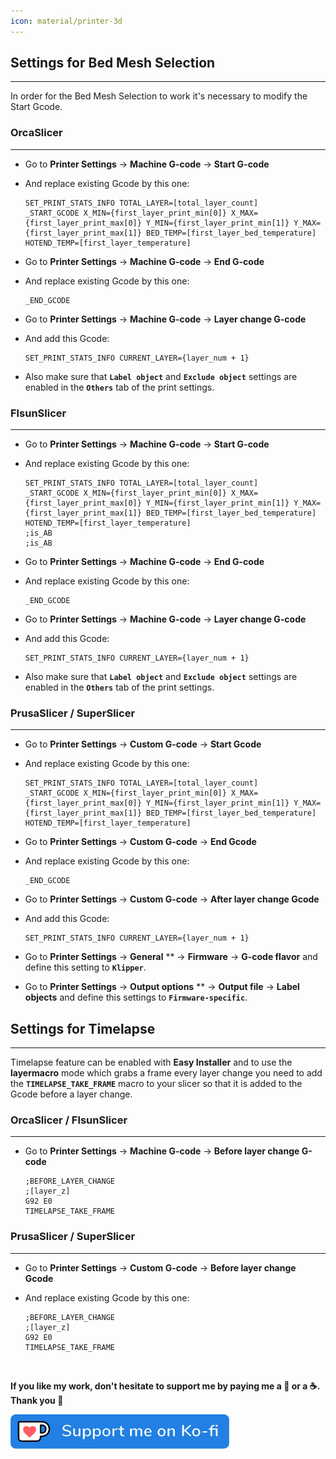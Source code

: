 ```yaml
---
icon: material/printer-3d
---
```


## Settings for Bed Mesh Selection
<hr>

In order for the Bed Mesh Selection to work it's necessary to modify the Start Gcode.

### OrcaSlicer
<hr>

- Go to **Printer Settings** → **Machine G-code** → **Start G-code**

- And replace existing Gcode by this one:

    ```
    SET_PRINT_STATS_INFO TOTAL_LAYER=[total_layer_count]
	_START_GCODE X_MIN={first_layer_print_min[0]} X_MAX={first_layer_print_max[0]} Y_MIN={first_layer_print_min[1]} Y_MAX={first_layer_print_max[1]} BED_TEMP=[first_layer_bed_temperature] HOTEND_TEMP=[first_layer_temperature]
    ```
 
 - Go to **Printer Settings** → **Machine G-code** → **End G-code**

- And replace existing Gcode by this one:

    ```
    _END_GCODE
    ```

 - Go to **Printer Settings** → **Machine G-code** → **Layer change G-code**
 
 - And add this Gcode:
 
    ```
    SET_PRINT_STATS_INFO CURRENT_LAYER={layer_num + 1}
    ```

- Also make sure that **`Label object`** and **`Exclude object`** settings are enabled in the **`Others`** tab of the print settings.


### FlsunSlicer
<hr>

- Go to **Printer Settings** → **Machine G-code** → **Start G-code**

- And replace existing Gcode by this one:

    ```
    SET_PRINT_STATS_INFO TOTAL_LAYER=[total_layer_count]
	_START_GCODE X_MIN={first_layer_print_min[0]} X_MAX={first_layer_print_max[0]} Y_MIN={first_layer_print_min[1]} Y_MAX={first_layer_print_max[1]} BED_TEMP=[first_layer_bed_temperature] HOTEND_TEMP=[first_layer_temperature]
	;is_AB
    ;is_AB
    ```
 
 - Go to **Printer Settings** → **Machine G-code** → **End G-code**

- And replace existing Gcode by this one:

    ```
    _END_GCODE
    ```

 - Go to **Printer Settings** → **Machine G-code** → **Layer change G-code**
 
 - And add this Gcode:
 
    ```
    SET_PRINT_STATS_INFO CURRENT_LAYER={layer_num + 1}
    ```

- Also make sure that **`Label object`** and **`Exclude object`** settings are enabled in the **`Others`** tab of the print settings.


###  PrusaSlicer / SuperSlicer
<hr>

- Go to **Printer Settings** → **Custom G-code** → **Start Gcode**

- And replace existing Gcode by this one:

    ```
    SET_PRINT_STATS_INFO TOTAL_LAYER=[total_layer_count]
    _START_GCODE X_MIN={first_layer_print_min[0]} X_MAX={first_layer_print_max[0]} Y_MIN={first_layer_print_min[1]} Y_MAX={first_layer_print_max[1]} BED_TEMP=[first_layer_bed_temperature] HOTEND_TEMP=[first_layer_temperature]
    ```

- Go to **Printer Settings** → **Custom G-code** → **End Gcode**

- And replace existing Gcode by this one:

    ```
    _END_GCODE
    ```

 - Go to **Printer Settings** → **Custom G-code** → **After layer change Gcode**
 
 - And add this Gcode:
 
    ```
    SET_PRINT_STATS_INFO CURRENT_LAYER={layer_num + 1}
    ```

 - Go to **Printer Settings** → **General** ** → **Firmware** → **G-code flavor** and define this setting to **`Klipper`**.
 
 - Go to **Printer Settings** → **Output options** ** → **Output file** → **Label objects** and define this settings to **`Firmware-specific`**.
 

## Settings for Timelapse
<hr>

Timelapse feature can be enabled with **Easy Installer** and to use the **layermacro** mode which grabs a frame every layer change you need to add the **`TIMELAPSE_TAKE_FRAME`** macro to your slicer so that it is added to the Gcode before a layer change.

### OrcaSlicer / FlsunSlicer
<hr>

- Go to **Printer Settings** → **Machine G-code** → **Before layer change G-code**

    ```
	;BEFORE_LAYER_CHANGE
	;[layer_z]
	G92 E0
	TIMELAPSE_TAKE_FRAME
    ```

###  PrusaSlicer / SuperSlicer
<hr>

- Go to **Printer Settings** → **Custom G-code** → **Before layer change Gcode**

- And replace existing Gcode by this one:

    ```
	;BEFORE_LAYER_CHANGE
	;[layer_z]
	G92 E0
	TIMELAPSE_TAKE_FRAME
    ```

<br />

**If you like my work, don't hesitate to support me by paying me a 🍺 or a ☕. Thank you 🙂**

<a href="https://ko-fi.com/guilouz" target="_blank"><img width="350" src="../assets/images/ko-fi.png"></a>
